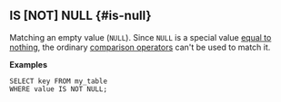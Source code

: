 ## IS \[NOT\] NULL {#is-null}

Matching an empty value (`NULL`). Since `NULL` is a special value [equal to nothing](../../../types/optional.md#null_expr), the ordinary [comparison operators](../../../syntax/expressions.md#comparison-operators) can't be used to match it.

**Examples**

```yql
SELECT key FROM my_table
WHERE value IS NOT NULL;
```

